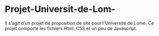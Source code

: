 # Projet-Universit-de-Lom-
Il s'agit d'un projet de proposition de site pour l'Université de Lomé. Ce projet comporte les fichiers Html, CSS et un peu de Javascript.

